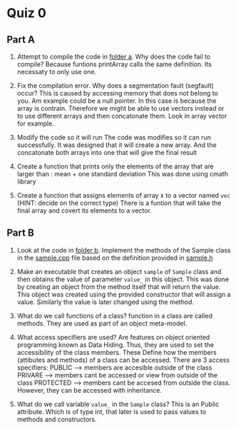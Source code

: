 Quiz 0
======

Part A
------
1) Attempt to compile the code in [folder a](./a). Why does the code fail to compile?
Because funtions printArray calls the same definition. Its necessaty to only use one.

2) Fix the compilation error. Why does a segmentation fault (segfault) occur?
This is caused by accessing memory that does not belong to you. Am  example could be a null pointer. In this case is because the array is contrain. Therefore we might be able to use vectors instead or to use different arrays and then concatonate them. Look in array vector for example.

3) Modify the code so it will run
The code was modifies so it can run successfully. It was designed that it will create a new array. And the concatonate both arrays into  one that will give the final result

4) Create a function that prints only the elements of the array that are larger than : mean + one standard deviation
This was done using cmath library

5) Create a function that assigns elements of array x to a vector named `vec` (HINT: decide on the correct type)
There is a funtion that will take the final array and covert its elements to a vector.

Part B
------
1) Look at the code in [folder b](./b). Implement the methods of the Sample class in the [sample.cpp](./b/sample.cpp) file based on the definition provided in [sample.h](./b/sample.h)

2) Make an executable that creates an object `sample` of `Sample` class and then obtains the value of parameter `value_` in this object.
This was done by creating an object from the method itself that will return the value.
This object was created using the provided constructor that will assign a value. Similarly the value is later changed using the method.

3) What do we call functions of a class?
 function in a class are called methods. They are used as part of an object meta-model.

4) What access specifiers are used?
Are features on object oriented programming known as Data Hiding. Thus, they are used to set the accessibility of the class members. These Define how the members (attibutes and methods) of a class can be accessed. There are 3 access specifiers:
PUBLIC --> members are accesible outside of the class
PRIVARE --> members cant be accessed or view from outside of the class
PROTECTED --> members cant be accesed from outside the class. However, they can be accessed with inheritance.


5) What do we call variable `value_` in the `Sample` class?
    This is an Public attribute. Which is of type int, that later is used to pass values to methods and constructors.

